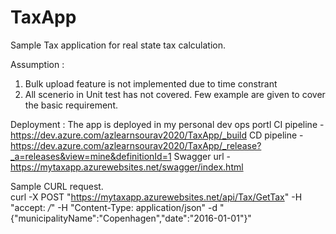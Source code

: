 # TaxApp
Sample Tax application for real state tax calculation. 


Assumption : 
1. Bulk upload feature is not implemented due to time constrant 
2. All scenerio in Unit test has not covered. Few example are given to cover the basic requirement.


Deployment : The app is deployed in my personal dev ops portl 
CI pipeline - https://dev.azure.com/azlearnsourav2020/TaxApp/_build
CD pipeline - https://dev.azure.com/azlearnsourav2020/TaxApp/_release?_a=releases&view=mine&definitionId=1
Swagger url - https://mytaxapp.azurewebsites.net/swagger/index.html


Sample CURL request. </br>
curl -X POST "https://mytaxapp.azurewebsites.net/api/Tax/GetTax" -H "accept: */*" -H "Content-Type: application/json" -d "{\"municipalityName\":\"Copenhagen\",\"date\":\"2016-01-01\"}"

